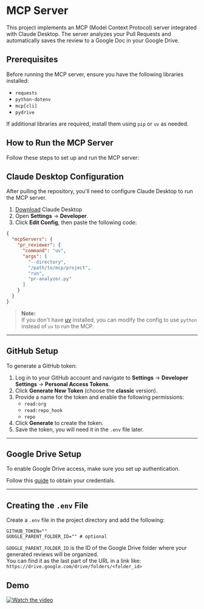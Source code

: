 # MCP Server



This project implements an MCP (Model Context Protocol) server integrated with Claude Desktop. The server analyzes your Pull Requests and automatically saves the review to a Google Doc in your Google Drive.


## Prerequisites

Before running the MCP server, ensure you have the following libraries installed:

- `requests` 
- `python-dotenv` 
- `mcp[cli]` 
- `pydrive` 


If additional libraries are required, install them using `pip`  or `uv` as needed.

## How to Run the MCP Server

Follow these steps to set up and run the MCP server:


## Claude Desktop Configuration

After pulling the repository, you'll need to configure Claude Desktop to run the MCP server.
1. [Download](https://claude.ai/download) Claude Desktop
2. Open **Settings** → **Developer**.
3. Click **Edit Config**, then paste the following code:

```json
{
  "mcpServers": {
    "pr_reviewer": {
      "command": "uv",
      "args": [
        "--directory",
        "/path/to/mcp/project",
        "run",
        "pr-analyzer.py"
      ]
    }
  }
}
```

> **Note:**  
> If you don't have [uv](https://docs.astral.sh/uv/getting-started/installation/) installed, you can modify the config to use `python` instead of `uv` to run the MCP.

---

## GitHub Setup

To generate a GitHub token:

1. Log in to your GitHub account and navigate to **Settings** → **Developer Settings** → **Personal Access Tokens**.
2. Click **Generate New Token** (choose the **classic** version).
3. Provide a name for the token and enable the following permissions:
   - `read:org`
   - `read:repo_hook`
   - `repo`
4. Click **Generate** to create the token.
5. Save the token, you will need it in the `.env` file later.

---

## Google Drive Setup

To enable Google Drive access, make sure you set up authentication.

Follow this [guide](https://d35mpxyw7m7k7g.cloudfront.net/bigdata_1/Get+Authentication+for+Google+Service+API+.pdf) to obtain your credentials.

---

## Creating the `.env` File

Create a `.env` file in the project directory and add the following:

```env
GITHUB_TOKEN=""
GOOGLE_PARENT_FOLDER_ID="" # optional
```

`GOOGLE_PARENT_FOLDER_ID` is the ID of the Google Drive folder where your generated reviews will be organized.  
 You can find it as the last part of the URL in a link like:  
`https://drive.google.com/drive/folders/<folder_id>`

## Demo

[![Watch the video](/pr_reviewer/thumb.png)](https://youtu.be/Jr7fcfBEWPQ?si=o27Y74JzjPz1YyLC)

